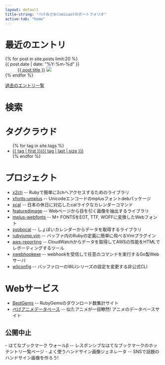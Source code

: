 ```yaml
---
layout: default
title-string: "ぺけみさお(xmisao)のポートフォリオ"
active-tab: "home"
---
```


<!--TODO 購読のリンクをつけるか要検討 -->

<h1>最近のエントリ</h1>
<dl class="posts">
  {% for post in site.posts limit:20 %}
  <dt>{{ post.date | date: "%Y-%m-%d" }}</dt>
  <dd>
  <a href="{{ BASE_PATH }}{{ post.url }}">{{ post.title }}</a>
  <a href="http://b.hatena.ne.jp/entry/http://www.xmisao.com{{ BASE_PATH }}{{ post.url }}"><img src="http://b.hatena.ne.jp/entry/image/http://www.xmisao.com{{ BASE_PATH }}{{ post.url }}"></a>
  </dd>
  {% endfor %}
</dl>
<p><a href="entries.html">過去のエントリ一覧</a></p>

<h1>検索</h1>
<div>
<script>
  (function() {
    var cx = '010316783992048822387:wtqk9pesgts';
    var gcse = document.createElement('script');
    gcse.type = 'text/javascript';
    gcse.async = true;
    gcse.src = (document.location.protocol == 'https:' ? 'https:' : 'http:') +
        '//www.google.com/cse/cse.js?cx=' + cx;
    var s = document.getElementsByTagName('script')[0];
    s.parentNode.insertBefore(gcse, s);
  })();
</script>
<gcse:search></gcse:search>
</div>

<h1>タグクラウド</h1>
<ul class="tagcloud">
{% for tag in site.tags %}
  <li style="font-size: {{ tag | last | size | times: 200 | divided_by: site.tags.size | plus: 100 }}%">
      <a href="/tags/{{ tag | first | slugize }}">
          {{ tag | first }}({{ tag | last | size }})
      </a>
  </li>
{% endfor %}
</ul>

<h1>プロジェクト</h1>

- [x2ch](https://github.com/xmisao/x2ch) -- Rubyで簡単に2chへアクセスするためのライブラリ
- [xfonts-umplus](https://github.com/xmisao/xfonts-umplus) -- Unicodeエンコードのmplusフォントdebパッケージ
- [xcal](https://github.com/xmisao/xcal) -- 日本の休日に対応したcalライクなカレンダーコマンド
- [featuredimage](https://github.com/xmisao/featuredimage) -- Webページから目を引く画像を抽出するライブラリ
- [mplus-webfonts](http://mplus-webfonts.sourceforge.jp/) -- M+ FONTSをEOT, TTF, WOFFに変換したWebフォント
- [syobocal](https://github.com/xmisao/syobocal) -- しょぼいカレンダーからデータを取得するライブラリ
- [rubyjump.vim](https://github.com/xmisao/rubyjump.vim) -- バッファ内のRubyの定義に簡単に飛べるVimプラグイン
- [aws-reporting](https://github.com/xmisao/aws-reporting) -- CloudWatchからデータを取得してAWSの性能をHTMLでレポーティングするツール
- [xwebhookexe](https://github.com/xmisao/xwebhookexe) -- webhookを受信して任意のコマンドを実行するGo製Webサーバ
- [wliconfig](https://github.com/xmisao/wliconfig) -- バッファローのWLIシリーズの設定を変更する非公式CLI

<h1>Webサービス</h1>

- [BestGems](http://bestgems.org/) -- RubyGemsのダウンロード数集計サイト
- [ぺけアニメデータベース](http://animedb.xmisao.com/) -- 似たアニメが一目瞭然! アニメのデータベースサイト

<h2>公開中止</h2>
- はてなブックマーク ウォールβ -- レスポンシブなはてなブックマークのホッテントリ一覧ページ
- よく使うハンドサイン画像ジェネレータ -- SNSで話題のハンドサイン画像を作ろう!

